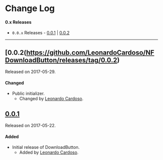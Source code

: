 # Change Log

#### 0.x Releases
- `0.0.x` Releases - [0.0.1](#001) | [0.0.2](#002)

---

## [0.0.2(https://github.com/LeonardoCardoso/NFDownloadButton/releases/tag/0.0.2)
Released on 2017-05-29.

#### Changed
- Public initializer.
  - Changed by [Leonardo Cardoso](https://github.com/LeonardoCardoso).

## [0.0.1](https://github.com/LeonardoCardoso/NFDownloadButton/releases/tag/0.0.1)
Released on 2017-05-22.

#### Added
- Initial release of DownloadButton.
  - Added by [Leonardo Cardoso](https://github.com/LeonardoCardoso).